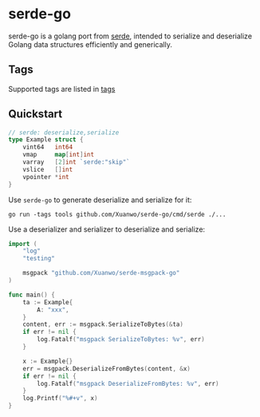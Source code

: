 # serde-go

serde-go is a golang port from [serde](https://serde.rs), intended to serialize and deserialize Golang data structures efficiently and generically.

## Tags

Supported tags are listed in [tags](./docs/tags.md)

## Quickstart

```go
// serde: deserialize,serialize
type Example struct {
	vint64   int64
	vmap     map[int]int
	varray   [2]int `serde:"skip"`
	vslice   []int
	vpointer *int
}
```

Use `serde-go` to generate deserialize and serialize for it:

```shell
go run -tags tools github.com/Xuanwo/serde-go/cmd/serde ./...
```

Use a deserializer and serializer to deserialize and serialize:

```go
import (
    "log"
    "testing"

    msgpack "github.com/Xuanwo/serde-msgpack-go"
)

func main() {
	ta := Example{
		A: "xxx",
	}
	content, err := msgpack.SerializeToBytes(&ta)
	if err != nil {
		log.Fatalf("msgpack SerializeToBytes: %v", err)
	}

	x := Example{}
	err = msgpack.DeserializeFromBytes(content, &x)
	if err != nil {
        log.Fatalf("msgpack DeserializeFromBytes: %v", err)
	}
	log.Printf("%#+v", x)
}
```